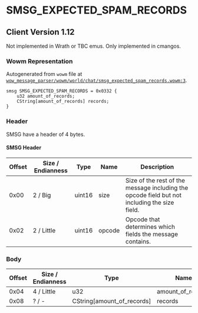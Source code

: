 # SMSG_EXPECTED_SPAM_RECORDS

## Client Version 1.12

Not implemented in Wrath or TBC emus. Only implemented in cmangos.

### Wowm Representation

Autogenerated from `wowm` file at [`wow_message_parser/wowm/world/chat/smsg_expected_spam_records.wowm:3`](https://github.com/gtker/wow_messages/tree/main/wow_message_parser/wowm/world/chat/smsg_expected_spam_records.wowm#L3).
```rust,ignore
smsg SMSG_EXPECTED_SPAM_RECORDS = 0x0332 {
    u32 amount_of_records;
    CString[amount_of_records] records;
}
```
### Header

SMSG have a header of 4 bytes.

#### SMSG Header

| Offset | Size / Endianness | Type   | Name   | Description |
| ------ | ----------------- | ------ | ------ | ----------- |
| 0x00   | 2 / Big           | uint16 | size   | Size of the rest of the message including the opcode field but not including the size field.|
| 0x02   | 2 / Little        | uint16 | opcode | Opcode that determines which fields the message contains.|

### Body

| Offset | Size / Endianness | Type | Name | Description | Comment |
| ------ | ----------------- | ---- | ---- | ----------- | ------- |
| 0x04 | 4 / Little | u32 | amount_of_records |  |  |
| 0x08 | ? / - | CString[amount_of_records] | records |  |  |

